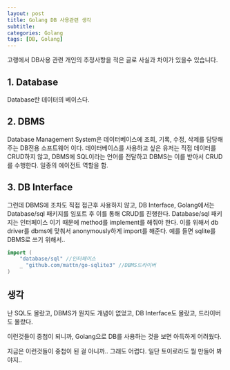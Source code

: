 ```yaml
---
layout: post
title: Golang DB 사용관련 생각
subtitle: 
categories: Golang
tags: [DB, Golang]
---
```

고랭에서 DB사용 관련 개인의 추정사항을 적은 글로
사실과 차이가 있을수 있습니다.

## 1. Database
Database란 데이터의 베이스다.

## 2. DBMS
Database Management System은 데이터베이스에 조회, 기록, 수정, 삭제를 담당해주는 DB전용 소프트웨어 이다. 
데이터베이스를 사용하고 싶은 유저는 직접 데이터를 CRUD하지 않고, DBMS에 SQL이라는
언어를 전달하고 DBMS는 이를 받아서 CRUD를 수행한다. 일종의 에이전트 역할을 함.

## 3. DB Interface
그런데 DBMS에 조차도 직접 접근후 사용하지 않고, DB Interface, Golang에서는 Database/sql 패키지를 임포트 후 이를 통해 CRUD를 진행한다. Database/sql 패키지는 인터페이스 이기 때문에 method를 implement를 해줘야 한다. 이를 위해서
db driver를 dbms에 맞춰서 anonymously하게 import를 해준다. 예를 들면 sqlite를 DBMS로 쓰기 위해서..

```Go
import (
	"database/sql" //인터페이스 
	_ "github.com/mattn/go-sqlite3" //DBMS드라이버
)
```

## 생각
난 SQL도 몰랐고, DBMS가 뭔지도 개념이 없었고, DB Interface도 몰랐고, 드라이버도 몰랐다. 

이런것들이 중첩이 되니까, Golang으로 DB를 사용하는 것을 보면 아득하게 어려웠다.

지금은 이런것들이 중첩이 된 걸 아니까.. 그래도 어렵다. 일단 토이로라도 뭘 만들어 봐야지..